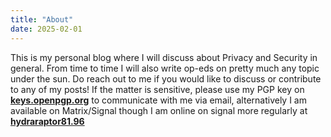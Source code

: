```yaml
---
title: "About"
date: 2025-02-01
---
```


This is my personal blog where I will discuss about Privacy and Security in general. From time to time I will also write op-eds on pretty much any topic under the sun. Do reach out to me if you would like to discuss or contribute to any of my posts! If the matter is sensitive, please use my PGP key on [**keys.openpgp.org**](https://keys.openpgp.org) to communicate with me via email, alternatively I am available on Matrix/Signal though I am online on signal more regularly at [**hydraraptor81.96**](https://signal.me/#eu/jGxZQZHdIY6RGCJd9WyOtGM7iJeNpg_d3sPWyYLBhrfOrcHRgNtElJNIlP9pgWvs)
